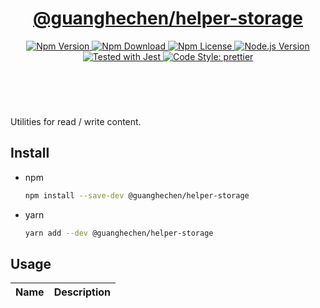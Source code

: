 <header>
  <h1 align="center">
    <a href="https://github.com/guanghechen/node-scaffolds/tree/@guanghechen/helper-storage@5.0.4/packages/helper-storage#readme">@guanghechen/helper-storage</a>
  </h1>
  <div align="center">
    <a href="https://www.npmjs.com/package/@guanghechen/helper-storage">
      <img
        alt="Npm Version"
        src="https://img.shields.io/npm/v/@guanghechen/helper-storage.svg"
      />
    </a>
    <a href="https://www.npmjs.com/package/@guanghechen/helper-storage">
      <img
        alt="Npm Download"
        src="https://img.shields.io/npm/dm/@guanghechen/helper-storage.svg"
      />
    </a>
    <a href="https://www.npmjs.com/package/@guanghechen/helper-storage">
      <img
        alt="Npm License"
        src="https://img.shields.io/npm/l/@guanghechen/helper-storage.svg"
      />
    </a>
    <a href="https://github.com/nodejs/node">
      <img
        alt="Node.js Version"
        src="https://img.shields.io/node/v/@guanghechen/helper-storage"
      />
    </a>
    <a href="https://github.com/facebook/jest">
      <img
        alt="Tested with Jest"
        src="https://img.shields.io/badge/tested_with-jest-9c465e.svg"
      />
    </a>
    <a href="https://github.com/prettier/prettier">
      <img
        alt="Code Style: prettier"
        src="https://img.shields.io/badge/code_style-prettier-ff69b4.svg?style=flat-square"
      />
    </a>
  </div>
</header>
<br/>


Utilities for read / write content.

## Install

* npm

  ```bash
  npm install --save-dev @guanghechen/helper-storage
  ```

* yarn

  ```bash
  yarn add --dev @guanghechen/helper-storage
  ```

## Usage

Name                    | Description
:----------------------:|:----------------------------------------------------------------



[homepage]: https://github.com/guanghechen/node-scaffolds/tree/@guanghechen/helper-storage@5.0.4/packages/helper-storage#readme

